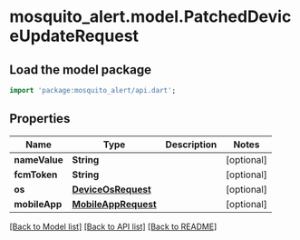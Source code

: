 # mosquito_alert.model.PatchedDeviceUpdateRequest

## Load the model package
```dart
import 'package:mosquito_alert/api.dart';
```

## Properties
Name | Type | Description | Notes
------------ | ------------- | ------------- | -------------
**nameValue** | **String** |  | [optional] 
**fcmToken** | **String** |  | [optional] 
**os** | [**DeviceOsRequest**](DeviceOsRequest.md) |  | [optional] 
**mobileApp** | [**MobileAppRequest**](MobileAppRequest.md) |  | [optional] 

[[Back to Model list]](../README.md#documentation-for-models) [[Back to API list]](../README.md#documentation-for-api-endpoints) [[Back to README]](../README.md)



